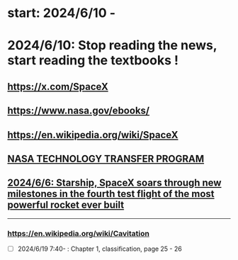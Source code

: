 # start: 2024/6/10 - 
# 2024/6/10: Stop reading the news, start reading the textbooks !
## https://x.com/SpaceX
## https://www.nasa.gov/ebooks/
## https://en.wikipedia.org/wiki/SpaceX
## [NASA TECHNOLOGY TRANSFER PROGRAM](https://technology.nasa.gov/)
## [2024/6/6: Starship, SpaceX soars through new milestones in the fourth test flight of the most powerful rocket ever built](https://edition.cnn.com/2024/06/06/science/spacex-starship-launch-fourth-test-flight-scn/index.html)

---

### https://en.wikipedia.org/wiki/Cavitation
- [ ] 2024/6/19 7:40- : Chapter 1, classification, page 25 - 26

